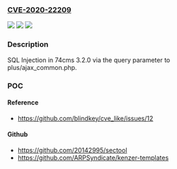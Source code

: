 ### [CVE-2020-22209](https://cve.mitre.org/cgi-bin/cvename.cgi?name=CVE-2020-22209)
![](https://img.shields.io/static/v1?label=Product&message=n%2Fa&color=blue)
![](https://img.shields.io/static/v1?label=Version&message=n%2Fa&color=blue)
![](https://img.shields.io/static/v1?label=Vulnerability&message=n%2Fa&color=brighgreen)

### Description

SQL Injection in 74cms 3.2.0 via the query parameter to plus/ajax_common.php.

### POC

#### Reference
- https://github.com/blindkey/cve_like/issues/12

#### Github
- https://github.com/20142995/sectool
- https://github.com/ARPSyndicate/kenzer-templates

